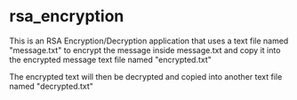 # rsa_encryption

This is an RSA Encryption/Decryption application that uses a text file named "message.txt" to encrypt the message inside message.txt and copy it into the encrypted message text file named "encrypted.txt"

The encrypted text will then be decrypted and copied into another text file named "decrypted.txt"

